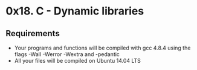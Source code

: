 # 0x18. C - Dynamic libraries

## Requirements

* Your programs and functions will be compiled with gcc 4.8.4 using the flags -Wall -Werror -Wextra and -pedantic
* All your files will be compiled on Ubuntu 14.04 LTS
